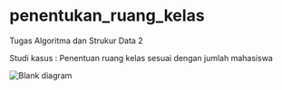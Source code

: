 # penentukan_ruang_kelas
Tugas Algoritma dan Strukur Data 2

Studi kasus : Penentuan ruang kelas sesuai dengan jumlah mahasiswa

![Blank diagram](https://github.com/muammarhilmi/ruang_kelas/assets/145634661/2a339bff-0b49-473c-b4e2-80c8bca9fa30)
